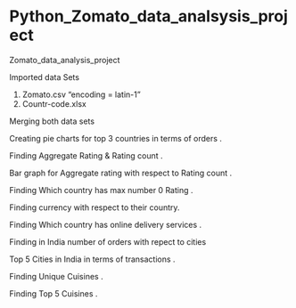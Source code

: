 # Python_Zomato_data_analsysis_project
Zomato_data_analysis_project

Imported data Sets 
1.	Zomato.csv “encoding = latin-1”
2.	Countr-code.xlsx

Merging both data sets 

Creating pie charts for top 3 countries in terms of orders .

Finding Aggregate Rating & Rating count .

Bar graph for Aggregate rating with respect to Rating count .

Finding Which country has max number 0 Rating .

Finding currency with respect to their country.

Finding Which country has online delivery services .

Finding in India number of orders with repect to cities

Top 5 Cities in India in terms of transactions .

Finding Unique Cuisines  .

Finding Top 5 Cuisines .
